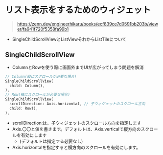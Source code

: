 
# リスト表示をするためのウィジェット
>https://zenn.dev/engineerhikaru/books/ecf839ce7d0591bb203b/viewer/fa941f720f5358fa99b1
- SingleChildScrollViewとListViewそれからListTileについて
## SingleChildScrollView
- ColumnとRowを使う際に画面外までUIが広がってしまう問題を解消
```dart
// Column(縦にスクロールが必要な場合)
SingleChildScrollView(
  child: Column(),
),
// Row(横にスクロールが必要な場合)
SingleChildScrollView(
  scrollDirection: Axis.horizontal, // 子ウィジェットのスクロール方向
  child: Row(),
),
```
- scrollDirection:は、子ウィジェットのスクロール方向を指定します
- Axis.〇〇と値を書きます。デフォルトは、Axis.verticalで縦方向のスクロールを有効にします
  - (デフォルトは指定する必要なし)
- Axis.horizontalを指定すると横方向のスクロールを有効にします。












